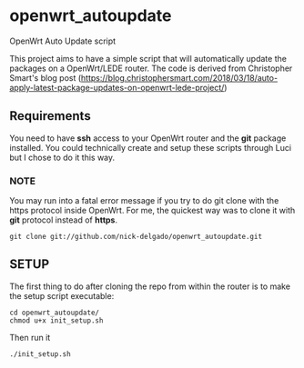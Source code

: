 # openwrt_autoupdate
OpenWrt Auto Update script

This project aims to have a simple script that will automatically update the packages on a OpenWrt/LEDE router.
The code is derived from Christopher Smart's blog post (https://blog.christophersmart.com/2018/03/18/auto-apply-latest-package-updates-on-openwrt-lede-project/)

## Requirements
You need to have **ssh** access to your OpenWrt router and the **git** package installed. 
You could technically create and setup these scripts through Luci but I chose to do it this way.

### NOTE
You may run into a fatal error message if you try to do git clone with the https protocol inside OpenWrt.
For me, the quickest way was to clone it with **git** protocol instead of **https**.
```
git clone git://github.com/nick-delgado/openwrt_autoupdate.git
```

## SETUP

The first thing to do after cloning the repo from within the router is to make the setup script executable:

```
cd openwrt_autoupdate/
chmod u+x init_setup.sh
```

Then run it
```
./init_setup.sh
```

